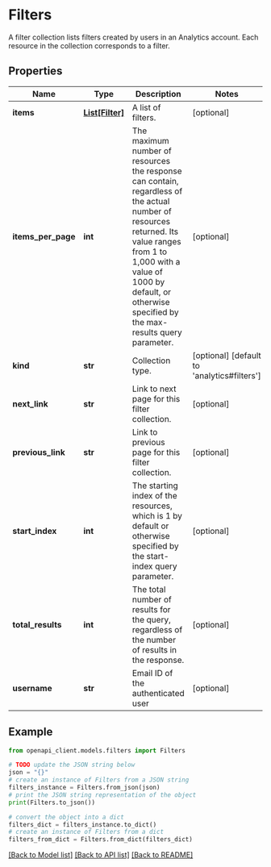 # Filters

A filter collection lists filters created by users in an Analytics account. Each resource in the collection corresponds to a filter.

## Properties

Name | Type | Description | Notes
------------ | ------------- | ------------- | -------------
**items** | [**List[Filter]**](Filter.md) | A list of filters. | [optional] 
**items_per_page** | **int** | The maximum number of resources the response can contain, regardless of the actual number of resources returned. Its value ranges from 1 to 1,000 with a value of 1000 by default, or otherwise specified by the max-results query parameter. | [optional] 
**kind** | **str** | Collection type. | [optional] [default to 'analytics#filters']
**next_link** | **str** | Link to next page for this filter collection. | [optional] 
**previous_link** | **str** | Link to previous page for this filter collection. | [optional] 
**start_index** | **int** | The starting index of the resources, which is 1 by default or otherwise specified by the start-index query parameter. | [optional] 
**total_results** | **int** | The total number of results for the query, regardless of the number of results in the response. | [optional] 
**username** | **str** | Email ID of the authenticated user | [optional] 

## Example

```python
from openapi_client.models.filters import Filters

# TODO update the JSON string below
json = "{}"
# create an instance of Filters from a JSON string
filters_instance = Filters.from_json(json)
# print the JSON string representation of the object
print(Filters.to_json())

# convert the object into a dict
filters_dict = filters_instance.to_dict()
# create an instance of Filters from a dict
filters_from_dict = Filters.from_dict(filters_dict)
```
[[Back to Model list]](../README.md#documentation-for-models) [[Back to API list]](../README.md#documentation-for-api-endpoints) [[Back to README]](../README.md)


